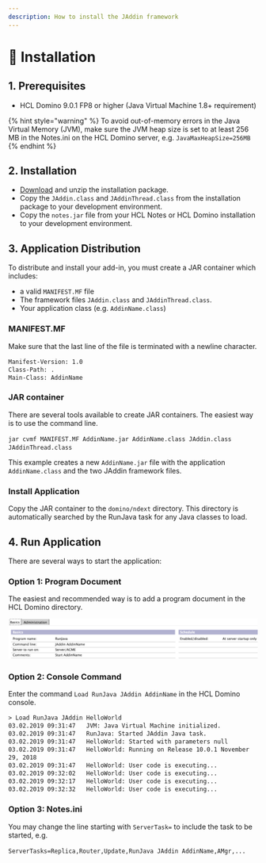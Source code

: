```yaml
---
description: How to install the JAddin framework
---
```


# 🚀 Installation

## 1. Prerequisites <a href="#id-1-prerequisites" id="id-1-prerequisites"></a>

* HCL Domino 9.0.1 FP8 or higher (Java Virtual Machine 1.8+ requirement)

{% hint style="warning" %}
To avoid out-of-memory errors in the Java Virtual Memory (JVM), make sure the JVM heap size is set to at least 256 MB in the Notes.ini on the HCL Domino server, e.g. `JavaMaxHeapSize=256MB`
{% endhint %}

## 2. Installation <a href="#id-2-installation" id="id-2-installation"></a>

* [Download](download-1/download.md) and unzip the installation package.
* Copy the `JAddin.class` and `JAddinThread.class` from the installation package to your development environment.
* Copy the `notes.jar` file from your HCL Notes or HCL Domino installation to your development environment.

## 3. Application Distribution <a href="#id-3-application-distribution" id="id-3-application-distribution"></a>

To distribute and install your add-in, you must create a JAR container which includes:

* a valid `MANIFEST.MF` file&#x20;
* The framework files `JAddin.class` and `JAddinThread.class`.
* Your application class (e.g. `AddinName.class`)

### **MANIFEST.MF**

Make sure that the last line of the file is terminated with a newline character.

```
Manifest-Version: 1.0
Class-Path: .
Main-Class: AddinName
```

### **JAR container**

There are several tools available to create JAR containers. The easiest way is to use the command line.

`jar cvmf MANIFEST.MF AddinName.jar AddinName.class JAddin.class JAddinThread.class`

This example creates a new `AddinName.jar` file with the application `AddinName.class` and the two JAddin framework files.

### **Install Application**

Copy the JAR container to the `domino/ndext` directory. This directory is automatically searched by the RunJava task for any Java classes to load.

## 4. Run Application <a href="#id-4-run-application" id="id-4-run-application"></a>

There are several ways to start the application:

### **Option 1: Program Document**

The easiest and recommended way is to add a program document in the HCL Domino directory.

![Sample Program Document](.gitbook/assets/JAddin-Program-Document.png)

### **Option 2: Console Command**

Enter the command `Load RunJava JAddin AddinName` in the HCL Domino console.

```
> Load RunJava JAddin HelloWorld
03.02.2019 09:31:47   JVM: Java Virtual Machine initialized.
03.02.2019 09:31:47   RunJava: Started JAddin Java task.
03.02.2019 09:31:47   HelloWorld: Started with parameters null
03.02.2019 09:31:47   HelloWorld: Running on Release 10.0.1 November 29, 2018
03.02.2019 09:31:47   HelloWorld: User code is executing...
03.02.2019 09:32:02   HelloWorld: User code is executing...
03.02.2019 09:32:17   HelloWorld: User code is executing...
03.02.2019 09:32:32   HelloWorld: User code is executing...
```

### **Option 3: Notes.ini**

You may change the line starting with `ServerTask=` to include the task to be started, e.g.

`ServerTasks=Replica,Router,Update,RunJava JAddin AddinName,AMgr,...`
